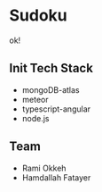 # Sudoku
ok!

## Init Tech Stack
- mongoDB-atlas
- meteor
- typescript-angular
- node.js

## Team ##
- Rami Okkeh
- Hamdallah Fatayer
